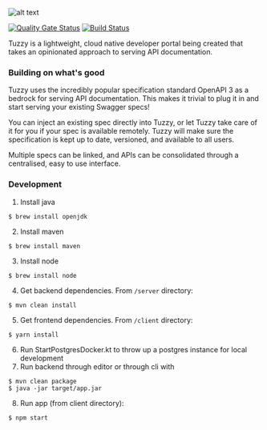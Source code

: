 
![alt text](https://raw.githubusercontent.com/maxtuzz/tuzzy-dev-portal/master/client/src/assets/images/logo_transparent.png)

[![Quality Gate Status](https://sonarcloud.io/api/project_badges/measure?project=maxtuzz_tuzzy-dev-portal&metric=alert_status)](https://sonarcloud.io/dashboard?id=maxtuzz_tuzzy-dev-portal)
[![Build Status](https://dev.azure.com/maxtuzzolino/maxtuzzolino/_apis/build/status/maxtuzz.tuzzy-dev-portal?branchName=master)](https://dev.azure.com/maxtuzzolino/maxtuzzolino/_build/latest?definitionId=1&branchName=master)

Tuzzy is a lightweight, cloud native developer portal being created that takes an opinionated approach to serving API documentation. 


### Building on what's good
Tuzzy uses the incredibly popular specification standard OpenAPI 3 as a bedrock for serving API documentation. This makes it trivial to plug it in and start serving your existing Swagger specs!

You can inject an existing spec directly into Tuzzy, or let Tuzzy take care of it for you if your spec is available remotely. Tuzzy will make sure the specification is kept up to date, versioned, and available to all users.

Multiple specs can be linked, and APIs can be consolidated through a centralised, easy to use interface.    

### Development
1. Install java
```
$ brew install openjdk
```
2. Install maven 
```
$ brew install maven
```
3. Install node
```
$ brew install node
```
4. Get backend dependencies. From `/server` directory:
```
$ mvn clean install
```
5. Get frontend dependencies. From `/client` directory:
```
$ yarn install  
```
6. Run StartPostgresDocker.kt to throw up a postgres instance for local development 
7. Run backend through editor or through cli with
```
$ mvn clean package 
$ java -jar target/app.jar
```
8. Run app (from client directory):
```
$ npm start
``` 


